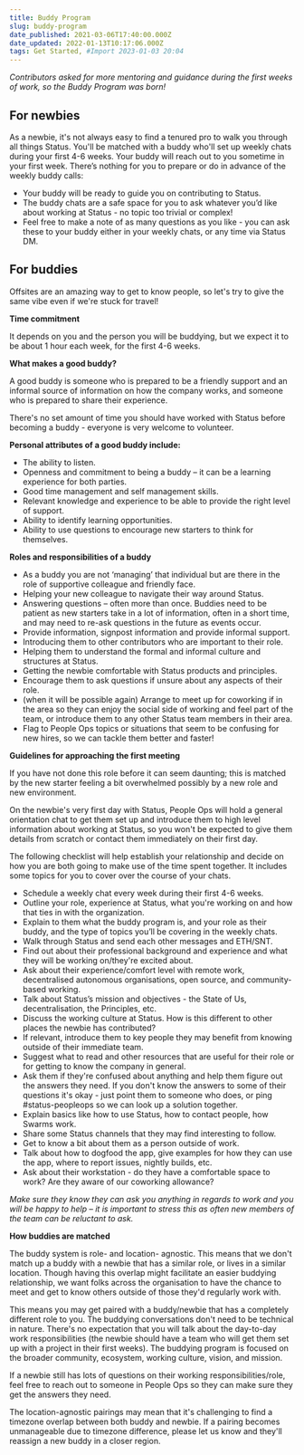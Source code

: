 ```yaml
---
title: Buddy Program
slug: buddy-program
date_published: 2021-03-06T17:40:00.000Z
date_updated: 2022-01-13T10:17:06.000Z
tags: Get Started, #Import 2023-01-03 20:04
---
```


*Contributors asked for more mentoring and guidance during the first weeks of work, so the Buddy Program was born!*

## For newbies

As a newbie, it's not always easy to find a tenured pro to walk you through all things Status. You'll be matched with a buddy who'll set up weekly chats during your first 4-6 weeks. Your buddy will reach out to you sometime in your first week. There’s nothing for you to prepare or do in advance of the weekly buddy calls:

- Your buddy will be ready to guide you on contributing to Status.
- The buddy chats are a safe space for you to ask whatever you’d like about working at Status - no topic too trivial or complex!
- Feel free to make a note of as many questions as you like - you can ask these to your buddy either in your weekly chats, or any time via Status DM.

## For buddies

Offsites are an amazing way to get to know people, so let's try to give the same vibe even if we're stuck for travel!

**Time commitment**

It depends on you and the person you will be buddying, but we expect it to be about 1 hour each week, for the first 4-6 weeks.

**What makes a good buddy?**

A good buddy is someone who is prepared to be a friendly support and an informal source of information on how the company works, and someone who is prepared to share their experience.

There's no set amount of time you should have worked with Status before becoming a buddy - everyone is very welcome to volunteer.

**Personal attributes of a good buddy include:**

- The ability to listen.
- Openness and commitment to being a buddy – it can be a learning experience for both parties.
- Good time management and self management skills.
- Relevant knowledge and experience to be able to provide the right level of support.
- Ability to identify learning opportunities.
- Ability to use questions to encourage new starters to think for themselves.

**Roles and responsibilities of a buddy**

- As a buddy you are not ‘managing’ that individual but are there in the role of supportive colleague and friendly face.
- Helping your new colleague to navigate their way around Status.
- Answering questions – often more than once. Buddies need to be patient as new starters take in a lot of information, often in a short time, and may need to re-ask questions in the future as events occur.
- Provide information, signpost information and provide informal support.
- Introducing them to other contributors who are important to their role.
- Helping them to understand the formal and informal culture and structures at Status.
- Getting the newbie comfortable with Status products and principles.
- Encourage them to ask questions if unsure about any aspects of their role.
- (when it will be possible again) Arrange to meet up for coworking if in the area so they can enjoy the social side of working and feel part of the team, or introduce them to any other Status team members in their area.
- Flag to People Ops topics or situations that seem to be confusing for new hires, so we can tackle them better and faster!

**Guidelines for approaching the first meeting**

If you have not done this role before it can seem daunting; this is matched by the new starter feeling a bit overwhelmed possibly by a new role and new environment.

On the newbie's very first day with Status, People Ops will hold a general orientation chat to get them set up and introduce them to high level information about working at Status, so you won't be expected to give them details from scratch or contact them immediately on their first day.

The following checklist will help establish your relationship and decide on how you are both going to make use of the time spent together. It includes some topics for you to cover over the course of your chats.

- Schedule a weekly chat every week during their first 4-6 weeks.
- Outline your role, experience at Status, what you're working on and how that ties in with the organization.
- Explain to them what the buddy program is, and your role as their buddy, and the type of topics you’ll be covering in the weekly chats.
- Walk through Status and send each other messages and ETH/SNT.
- Find out about their professional background and experience and what they will be working on/they're excited about.
- Ask about their experience/comfort level with remote work, decentralised autonomous organisations, open source, and community-based working.
- Talk about Status’s mission and objectives - the State of Us, decentralisation, the Principles, etc.
- Discuss the working culture at Status. How is this different to other places the newbie has contributed?
- If relevant, introduce them to key people they may benefit from knowing outside of their immediate team.
- Suggest what to read and other resources that are useful for their role or for getting to know the company in general.
- Ask them if they're confused about anything and help them figure out the answers they need. If you don't know the answers to some of their questions it's okay - just point them to someone who does, or ping #status-peopleops so we can look up a solution together.
- Explain basics like how to use Status, how to contact people, how Swarms work.
- Share some Status channels that they may find interesting to follow.
- Get to know a bit about them as a person outside of work.
- Talk about how to dogfood the app, give examples for how they can use the app, where to report issues, nightly builds, etc.
- Ask about their workstation - do they have a comfortable space to work? Are they aware of our coworking allowance?

*Make sure they know they can ask you anything in regards to work and you will be happy to help – it is important to stress this as often new members of the team can be reluctant to ask.*

**How buddies are matched**

The buddy system is role- and location- agnostic. This means that we don't match up a buddy with a newbie that has a similar role, or lives in a similar location. Though having this overlap might facilitate an easier buddying relationship, we want folks across the organisation to have the chance to meet and get to know others outside of those they'd regularly work with.

This means you may get paired with a buddy/newbie that has a completely different role to you. The buddying conversations don't need to be technical in nature. There's no expectation that you will talk about the day-to-day work responsibilities (the newbie should have a team who will get them set up with a project in their first weeks). The buddying program is focused on the broader community, ecosystem, working culture, vision, and mission.

If a newbie still has lots of questions on their working responsibilities/role, feel free to reach out to someone in People Ops so they can make sure they get the answers they need.

The location-agnostic pairings may mean that it's challenging to find a timezone overlap between both buddy and newbie. If a pairing becomes unmanageable due to timezone difference, please let us know and they'll reassign a new buddy in a closer region.
